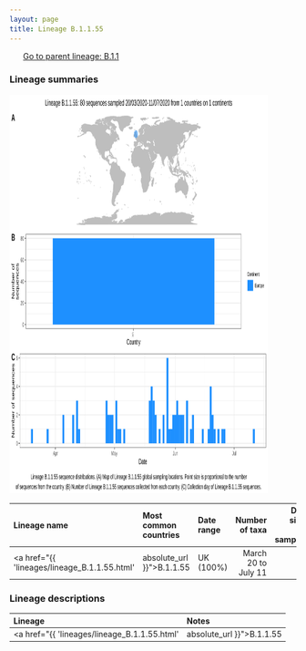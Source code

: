 ```yaml
---
layout: page
title: Lineage B.1.1.55
---
```




<p>
<ul class="actions small">
	 <a href="{{ 'lineages/lineage_B.1.1.html' | absolute_url }}" class="button special fit">Go to parent lineage: B.1.1</a>
</ul>
</p>
<h3> Lineage summaries</h3>

<img src="../assets/images/B.1.1.55.svg" alt="B.1.1.55 lineage summary figure" width="90%" height="700px" />


| Lineage name | Most common countries | Date range | Number of taxa |  Days since last sampling | Known Travel | Recall value |
|:-----|:-----|:-------|-------:|-------:|:---------|--------:|
| <a href="{{ 'lineages/lineage_B.1.1.55.html' | absolute_url }}">B.1.1.55</a> | UK (100%) | March 20 to July 11 | 80 | 42 |  | 0.86 |

<h3>Lineage descriptions</h3>

| Lineage | Notes |
|:-----|:-----|
| <a href="{{ 'lineages/lineage_B.1.1.55.html' | absolute_url }}">B.1.1.55</a> | England lineage |

